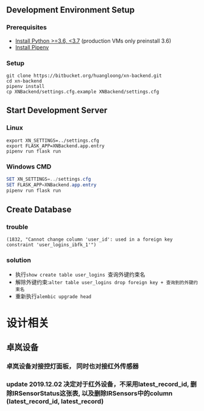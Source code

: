 ## Development Environment Setup

### Prerequisites

* [Install Python >=3.6, <3.7](https://www.python.org/downloads/) (production VMs only preinstall 3.6)
* [Install Pipenv](https://pipenv.readthedocs.io/en/latest/install/#installing-pipenv)



### Setup

```shell
git clone https://bitbucket.org/huangloong/xn-backend.git
cd xn-backend
pipenv install
cp XNBackend/settings.cfg.example XNBackend/settings.cfg
```



## Start Development Server

### Linux

```shell
export XN_SETTINGS=../settings.cfg
export FLASK_APP=XNBackend.app.entry
pipenv run flask run
```



### Windows CMD

```powershell
SET XN_SETTINGS=../settings.cfg
SET FLASK_APP=XNBackend.app.entry
pipenv run flask run
```





## Create Database

### trouble

```
(1832, "Cannot change column 'user_id': used in a foreign key constraint 'user_logins_ibfk_1'")
```

### solution

* 执行```show create table user_logins ```查询外键约束名
* 解除外键约束:```alter table user_logins drop foreign key + 查询到的外键约束名```
* 重新执行```alembic upgrade head```


# 设计相关

## 卓岚设备
### 卓岚设备对接控灯面板， 同时也对接红外传感器

### update 2019.12.02 决定对于红外设备，不采用latest_record_id, 删除IRSensorStatus这张表, 以及删除IRSensors中的column (latest_record_id, latest_record)







 